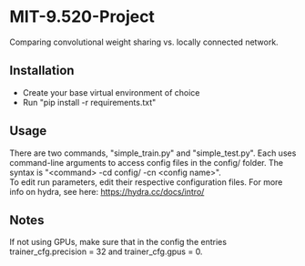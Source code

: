 # MIT-9.520-Project
Comparing convolutional weight sharing vs. locally connected network.

## Installation
- Create your base virtual environment of choice
- Run "pip install -r requirements.txt"

## Usage
There are two commands, "simple_train.py" and "simple_test.py". Each uses command-line arguments to access config files in the config/ folder. The syntax is "\<command\> -cd config/ -cn \<config name\>".  
To edit run parameters, edit their respective configuration files. For more info on hydra, see here: https://hydra.cc/docs/intro/

## Notes
If not using GPUs, make sure that in the config the entries trainer_cfg.precision = 32 and trainer_cfg.gpus = 0.